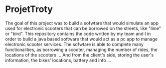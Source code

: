 # ProjetTroty

The goal of this project was to build a sofwtare that would simulate an app used for electronic scooters that can be borrowed on the streets, like "lime" or "bird".
This repository contains the code written by my team and I in order to build a java based software that would act as a pc app to manage electronic scooter
services. The sofwtare is able to complete many functionalities, as borrowing a scooter, managing the number of rides, the locations of the scooters ... And from the client's side, storing the user's information, the bikes' locations, battery and info ...
